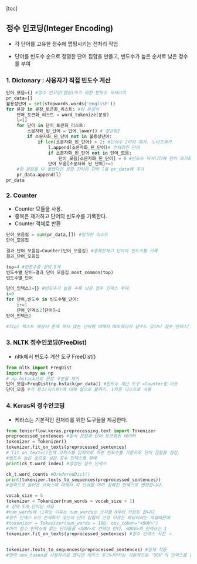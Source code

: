 [toc]

## 정수 인코딩(Integer Encoding)

- 각 단어를 고유한 정수에 맵핑시키는 전처리 작업

- 단어를 빈도수 순으로 정렬한 단어 집합을 만들고, 빈도수가 높은 순서로 낮은 정수를 부여

### 1. Dictonary : 사용자가 직접 빈도수 계산

```python
단어_모음={} #정수 인코딩(맵핑)하기 위한 빈도수 딕셔너리
pr_data=[]
불용성단어 = set(stopwords.words('english'))
for 문장 in 문장_토큰화_리스트: #한 문장식
    단어_토큰화_리스트 = word_tokenize(문장)
    l=[]
    for 단어 in 단어_토큰화_리스트:
        소문자화_된_단어 = 단어.lower() # 정규화2
        if 소문자화_된_단어 not in 불용성단어:
            if len(소문자화_된_단어) > 2: #단어수 2이하 제거. 노이즈제거
                l.append(소문자화_된_단어)# 전처리된 단어
                if 소문자화_된_단어 not in 단어_모음:
                    단어_모음[소문자화_된_단어] = 0 #빈도수 딕셔너리에 단어 초기화
                단어_모음[소문자화_된_단어]+=1
    #한 문장을 다 돌았다면 문장 전처리 단어 l을 pr_data에 추가
    pr_data.append(l)
pr_data
```



### 2. Counter

- Counter 모듈을 사용.
- 중복은 제거하고 단어의 빈도수를 기록한다.
- Counter 객체로 반환

```python
단어_모음집 = sum(pr_data,[]) #일차원 리스트
단어_모음집

결과_단어_모음집=Counter(단어_모음집) #중복은제고 단어의 빈도수를 기록
결과_단어_모음집

top=4 #빈도수중 상위 5개 
빈도수별_단어=결과_단어_모음집.most_common(top)
빈도수별_단어

단어_인덱스2={} #빈도수가 높을 수록 낮은 정수 인덱스 부여
i=0
for 단어,빈도수 in 빈도수별_단어:
    i+=1
    단어_인덱스2[단어]=i
단어_인덱스2

#Tip) 텍스트 매핑시 존재 하지 않는 단어에 대해서 OOV에러가 날수도 있으니 정수_인덱스['OOV'] = len(정수_인덱스)+1
```

### 3. NLTK 정수인코딩(FreeDist)

- nltk에서 빈도수 계산 도구 FreeDist()

```python
from nltk import FreqDist
import numpy as np
# np.hstack으로 문장 구분을 제거
단어_모음=FreqDist(np.hstack(pr_data)) #빈도수 계산 도구 =Counter랑 비슷
단어_모음 #각 원소(리스트)에 대해 옆으로 붙이기. 1차원 리스트로 사용
```

### 4. Keras의 정수인코딩

- 케라스는 기본적인 전처리를 위한 도구들을 제공한다.

```python
from tensorflow.keras.preprocessing.text import Tokenizer
preprocessed_sentences #앞서 문장과 단어 토큰화된 데이터
tokenizer = Tokenizer()
tokenizer.fit_on_texts(preprocessed_sentences) 
# fit_on_texts()안에 코퍼스를 입력으로 하면 빈도수를 기준으로 단어 집합을 생성.
#빈도수 높은 순으로 낮은 정수 인덱스를 부여
print(ck_t.word_index) #생성된 정수_인덱스

ck_t.word_counts #OrederedDict()
print(tokenizer.texts_to_sequences(preprocessed_sentences))
#입력으로 들어온 코퍼스에 대해서 각 단어를 이미 정해진 인덱스로 변환합니다.

vocab_size = 5
tokenizer = Tokenizer(num_words = vocab_size + 1)
# 상위 5개 단어만 사용
#num_words에 +1하는 이유는 num_words는 숫자를 0부터 카운트 합니다.
#정수 인덱스 0이 존재하지 않는데 단어 집합의 산정 이유는 패딩이라는 작업떄문에
#tokenizer = Tokenizer(num_words = 100, oov_token="<OOV>")
#미리 정수 인덱스에 없는 단어들을 <OOV>로 인덱싱 한다. <OOV>의 인덱스는 1
tokenizer.fit_on_texts(preprocessed_sentences) #정수 인덱스 사전 ㅅ


tokenizer.texts_to_sequences(preprocessed_sentences) #실제 적용
#만약 oov_token을 사용하기로 했다면 케라스 토크나이저는 기본적으로 'OOV'의 인덱스를 1로 합니다.
```



